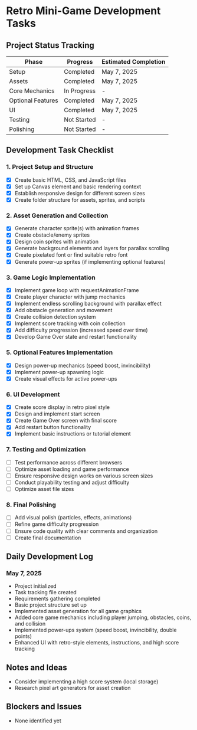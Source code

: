 # Retro Mini-Game Development Tasks

## Project Status Tracking

| Phase             | Progress    | Estimated Completion |
| ----------------- | ----------- | -------------------- |
| Setup             | Completed   | May 7, 2025          |
| Assets            | Completed   | May 7, 2025          |
| Core Mechanics    | In Progress | -                    |
| Optional Features | Completed   | May 7, 2025          |
| UI                | Completed   | May 7, 2025          |
| Testing           | Not Started | -                    |
| Polishing         | Not Started | -                    |

## Development Task Checklist

### 1. Project Setup and Structure

- [x] Create basic HTML, CSS, and JavaScript files
- [x] Set up Canvas element and basic rendering context
- [x] Establish responsive design for different screen sizes
- [x] Create folder structure for assets, sprites, and scripts

### 2. Asset Generation and Collection

- [x] Generate character sprite(s) with animation frames
- [x] Create obstacle/enemy sprites
- [x] Design coin sprites with animation
- [x] Generate background elements and layers for parallax scrolling
- [x] Create pixelated font or find suitable retro font
- [x] Generate power-up sprites (if implementing optional features)

### 3. Game Logic Implementation

- [x] Implement game loop with requestAnimationFrame
- [x] Create player character with jump mechanics
- [x] Implement endless scrolling background with parallax effect
- [x] Add obstacle generation and movement
- [x] Create collision detection system
- [x] Implement score tracking with coin collection
- [x] Add difficulty progression (increased speed over time)
- [x] Develop Game Over state and restart functionality

### 5. Optional Features Implementation

- [x] Design power-up mechanics (speed boost, invincibility)
- [x] Implement power-up spawning logic
- [x] Create visual effects for active power-ups

### 6. UI Development

- [x] Create score display in retro pixel style
- [x] Design and implement start screen
- [x] Create Game Over screen with final score
- [x] Add restart button functionality
- [x] Implement basic instructions or tutorial element

### 7. Testing and Optimization

- [ ] Test performance across different browsers
- [ ] Optimize asset loading and game performance
- [ ] Ensure responsive design works on various screen sizes
- [ ] Conduct playability testing and adjust difficulty
- [ ] Optimize asset file sizes

### 8. Final Polishing

- [ ] Add visual polish (particles, effects, animations)
- [ ] Refine game difficulty progression
- [ ] Ensure code quality with clear comments and organization
- [ ] Create final documentation

## Daily Development Log

### May 7, 2025

- Project initialized
- Task tracking file created
- Requirements gathering completed
- Basic project structure set up
- Implemented asset generation for all game graphics
- Added core game mechanics including player jumping, obstacles, coins, and collision
- Implemented power-ups system (speed boost, invincibility, double points)
- Enhanced UI with retro-style elements, instructions, and high score tracking

## Notes and Ideas

- Consider implementing a high score system (local storage)
- Research pixel art generators for asset creation

## Blockers and Issues

- None identified yet
